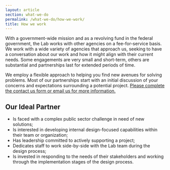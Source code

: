 ```yaml
---
layout: article
section: what-we-do
permalink: /what-we-do/how-we-work/
title: How we work
---
```


With a government-wide mission and as a revolving fund in the federal government, the Lab works with other agencies on a fee-for-service basis. We work with a wide variety of agencies that approach us, seeking to have a conversation about our work and how it might align with their current needs. Some engagements are very small and short-term, others are substantial and partnerships last for extended periods of time.

We employ a flexible approach to helping you find new avenues for solving problems. Most of our partnerships start with an initial discussion of your concerns and expectations surrounding a potential project. [Please complete the contact us form or email us for more information.](/contact.html)

## Our Ideal Partner

*	Is faced with a complex public sector challenge in need of new solutions;
*	Is interested in developing internal design-focused capabilities within their team or organization;
*	Has leadership committed to actively supporting a project;
*	Dedicates staff to work side-by-side with the Lab team during the design process;
*	Is invested in responding to the needs of their stakeholders and working through the implementation stages of the design process.
